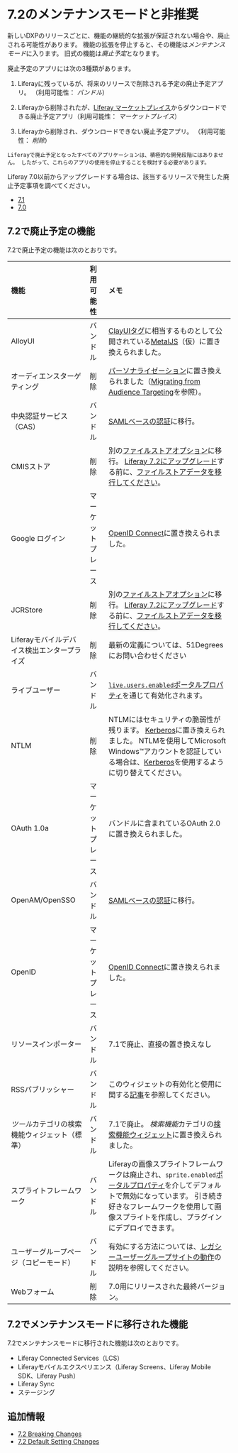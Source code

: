 # 7.2のメンテナンスモードと非推奨

新しいDXPのリリースごとに、機能の継続的な拡張が保証されない場合や、廃止される可能性があります。 機能の拡張を停止すると、その機能は*メンテナンスモード*に入ります。 旧式の機能は*廃止予定*となります。

廃止予定のアプリには次の3種類があります。

1.  Liferayに残っているが、将来のリリースで削除される予定の廃止予定アプリ。 （利用可能性： *バンドル*）

2.  Liferayから削除されたが、[Liferay マーケットプレイス](https://web.liferay.com/marketplace)からダウンロードできる廃止予定アプリ（利用可能性： *マーケットプレイス*）

3.  Liferayから削除され、ダウンロードできない廃止予定アプリ。 （利用可能性： *削除*）

<!-- end list -->

```{note}
Liferayで廃止予定となったすべてのアプリケーションは、積極的な開発段階にはありません。 したがって、これらのアプリの使用を停止することを検討する必要があります。
```

Liferay 7.0以前からアップグレードする場合は、該当するリリースで発生した廃止予定事項を調べてください。

  - [ 7.1](https://help.liferay.com/hc/en-us/articles/360018403151-Digital-Experience-Platform-7-1-Deprecated-and-Removed-Items)
  - [ 7.0](https://help.liferay.com/hc/en-us/articles/360018123832-Digital-Experience-Platform-7-0-Deprecated-and-Removed-Items)

## 7.2で廃止予定の機能

7.2で廃止予定の機能は次のとおりです。

| 機能                        | 利用可能性     | メモ                                                                                                                                                                                                                                                                   |
| :--- | :--- | :--- |
| AlloyUI                   | バンドル      | [ClayUIタグ](https://clayui.com/)に相当するものとして公開されている[MetalJS](https://metaljs.com/)（仮）に置き換えられました。                                                                                                                                                                        |
| オーディエンスターゲティング            | 削除        | [パーソナライゼーション](../../../site-building/personalizing-site-experience/personalizing-site-experience.html)に置き換えられました（[Migrating from Audience Targeting](https://help.liferay.com/hc/en-us/articles/360028711992-Manually-Migrating-from-Audience-Targeting)を参照）。        |
| 中央認証サービス（CAS）             | バンドル      | [ SAMLベースの認証](../../securing-liferay/configuring-sso/authenticating-with-saml/single-sign-on-with-saml.md)に移行。                                                                                                                                                       |
| CMISストア                   | 削除        | 別の[ファイルストアオプション](../../../system-administration/file-storage.md)に移行。 [Liferay 7.2にアップグレード](../upgrade-basics.md)する前に、[ファイルストアデータを移行してください](../../../system-administration/file-storage/file-store-migration.md)。           |
| Google ログイン               | マーケットプレース | [OpenID Connect](../../securing-liferay/configuring-sso/using-openid-connect.md)に置き換えられました。                                                                                                                                                               |
| JCRStore                  | 削除        | 別の[ファイルストアオプション](../../../system-administration/file-storage.md)に移行。 [Liferay 7.2にアップグレード](../upgrade-basics.md)する前に、[ファイルストアデータを移行してください](../../../system-administration/file-storage/file-store-migration.md)。           |
| Liferayモバイルデバイス検出エンタープライズ | 削除        | 最新の定義については、51Degreesにお問い合わせください                                                                                                                                                                                                                                      |
| ライブユーザー                   | バンドル      | [`live.users.enabled`](https://docs.liferay.com/dxp/portal/7.2-latest/propertiesdoc/portal.properties.html)[ポータルプロパティ](../../reference/portal-properties.md)を通じて有効化されます。                                                                                             |
| NTLM                      | 削除        | NTLMにはセキュリティの脆弱性が残ります。 [Kerberos](../../securing-liferay/configuring-sso/authenticating-with-kerberos.md)に置き換えられました。 NTLMを使用してMicrosoft Windows™アカウントを認証している場合は、[Kerberos](../../securing-liferay/configuring-sso/authenticating-with-kerberos.md)を使用するように切り替えてください。 |
| OAuth 1.0a                | マーケットプレース | バンドルに含まれているOAuth 2.0に置き換えられました。                                                                                                                                                                                                                                      |
| OpenAM/OpenSSO            | バンドル      | [ SAMLベースの認証](../../securing-liferay/configuring-sso/authenticating-with-saml/single-sign-on-with-saml.md)に移行。                                                                                                                             |
| OpenID                    | マーケットプレース | [OpenID Connect](../../securing-liferay/configuring-sso/using-openid-connect.md)に置き換えられました。                                                                                                                                                               |
| リソースインポーター                | バンドル      | 7.1で廃止、直接の置き換えなし                                                                                                                                                                                                                                                     |
| RSSパブリッシャー                | バンドル      | このウィジェットの有効化と使用に関する[記事](https://help.liferay.com/hc/en-us/articles/360028820672-The-RSS-Publisher-Widget)を参照してください。                                                                                                                                                  |
| *ツール*カテゴリの検索機能ウィジェット（標準）  | バンドル      | 7.1で廃止。 *検索機能*カテゴリの[検索機能ウィジェット](../../../using-search/search-pages-and-widgets/search-results/search-results.md)に置き換えられました。                                                                                                                                          |
| スプライトフレームワーク              | バンドル      | Liferayの画像スプライトフレームワークは廃止され、`sprite.enabled`[ポータルプロパティ](https://learn.liferay.com/dxp/7.x/en/installation-and-upgrades/reference/portal-properties.html)を介してデフォルトで無効になっています。 引き続き好きなフレームワークを使用して画像スプライトを作成し、プラグインにデプロイできます。                                          |
| ユーザーグループページ（コピーモード）       | バンドル      | 有効にする方法については、[レガシーユーザーグループサイトの動作](../../../users-and-permissions/user-groups/user-group-sites.md)の説明を参照してください。                                                                                                                                                       |
| Webフォーム                   | 削除        | 7.0用にリリースされた最終バージョン。                                                                                                                                                                                                                                                 |

## 7.2でメンテナンスモードに移行された機能

7.2でメンテナンスモードに移行された機能は次のとおりです。

  - Liferay Connected Services（LCS）
  - Liferayモバイルエクスペリエンス（Liferay Screens、Liferay Mobile SDK、Liferay Push）
  - Liferay Sync
  - ステージング

## 追加情報

  - [7.2 Breaking Changes](../../../liferay-internals/reference/7-2-breaking-changes.md)
  - [7.2 Default Setting Changes](./default-setting-changes-in-7-2.md)

